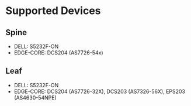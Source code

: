 # Supported Devices

## Spine

* DELL: S5232F-ON
* EDGE-CORE: DCS204 (AS7726-54x)

## Leaf

* DELL: S5232F-ON
* EDGE-CORE: DCS204 (AS7726-32X), DCS203 (AS7326-56X), EPS203 (AS4630-54NPE)
